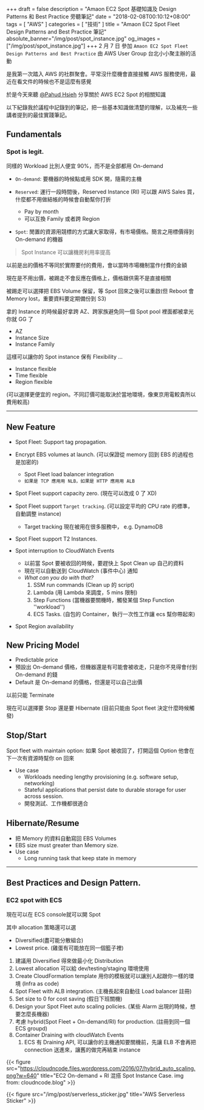 +++
draft = false
description = "Amaon EC2 Spot 基礎知識及 Design Patterns 和 Best Practice 旁聽筆記"
date = "2018-02-08T00:10:12+08:00"
tags = [ "AWS" ]
categories = [ "技術" ]
title = "Amaon EC2 Spot Fleet Design Patterns and Best Practice 筆記"
absolute_banner="/img/post/spot_instance.jpg"
og_images = ["/img/post/spot_instance.jpg"]
+++
2 月 7 日 參加 `Amaon EC2 Spot Fleet Design Patterns and Best Practice` 由 AWS User Group 台北小小聚主辦的活動

是我第一次踏入 AWS 的社群聚會。平常沒什麼機會直接接觸 AWS 服務使用，最近在看文件的時候也不是這麼有感覺

於是今天來聽 [@Pahud Hsieh](https://www.facebook.com/profile.php?id=660510468) 分享關於 AWS EC2 Spot 的相關知識

以下紀錄我於議程中記錄到的筆記，把一些基本知識做清楚的理解，以及補充一些講者提到的最佳實踐筆記。

<!--more-->

## Fundamentals

### Spot is legit.

同樣的 Workload 比別人便宜 90%，而不是全部都用 On-demand

- `On-demand`: 要機器的時候點或用 SDK 開，隨需的主機
- `Reserved`: 運行一段時間後，Reserved Instance (RI) 可以跟 AWS Sales 買，什麼都不用做結帳的時候會自動幫你打折
    - Pay by month
    - 可以互換 Family 或者跨 Region

-    `Spot`: 閒置的資源用競標的方式讓大家取得，有市場價格。簡言之用標價得到 On-demand 的機器

> Spot Instance 可以讓機房利用率提高


以前是出的價格不等同於實際要付的費用，會以當時市場機制當作付費的金額

現在是不用出價，被踢走不會反應在價格上，價格跟供需不是直接相關

被踢走可以選擇把 EBS Volume 保留，等  Spot 回來之後可以重啟(但 Reboot 會 Memory lost，重要資料要定期備份到 S3)

拿的 Instance 的時候最好拿跨 AZ、跨家族避免同一個 Spot pool 裡面都被拿光你就 GG 了

-  AZ
-  Instance Size
-  Instance Family

這樣可以讓你的 Spot instance 保有 Flexibility ...

-  Instance flexible
-  Time flexible
-  Region flexible

(可以選擇更便宜的 region。不同訂價可能取決於當地環境，像東京用電較貴所以費用較高)

----

## New Feature

- Spot Fleet: Support tag propagation.
- Encrypt EBS volumes at launch. (可以保證從 memory 回到 EBS 的過程也是加密的)
    -  Spot Fleet  load balancer integration
    - `如果是 TCP 應用用 NLB，如果是 HTTP 應用用 ALB `
- Spot Fleet support capacity zero.  (現在可以改成 0 了 XD)
- Spot Fleet support `Target tracking`. (可以設定平均的 CPU rate 的標準，自動調整 instance)
    - Target tracking 現在被用在很多服務中， e.g. DynamoDB

- Spot Fleet support T2 Instances.
- Spot interruption to CloudWatch Events
    - 以前當 Spot 要被收回的時候，要趕快上 Spot Clean up 自己的資料
    - 現在可以自動送到 CloudWatch (事件中心) 通知
    - _What can you do with that?_
        1. SSM run commands (Clean up 的 script)
        2. Lambda (用 Lambda 來調度，5 mins 限制)
        3. Step Functions (當機器要關機時，觸發某個 Step Function  ''workload'')
        4. ECS Tasks. (自包的 Container，執行一次性工作讓 ecs 幫你帶起來)
- Spot Region availability


## New Pricing Model

- Predictable price
- 預設出 On-demand 價格，但機器還是有可能會被收走，只是你不見得會付到 On-demand 的錢
- Default 是 On-demand 的價格，但還是可以自己出價


以前只能 Terminate

現在可以選擇要 Stop 還是要 Hibernate (目前只能由 Spot fleet 決定什麼時候觸發)

## Stop/Start

Spot fleet with maintain option: 如果 Spot 被收回了，打開這個 Option 他會在下一次有資源時幫你 on 回來

-  Use case
    - Workloads needing lengthy provisioning (e.g. software setup, networking)
    - Stateful applications that persist date to durable storage for user across session.
    - 開發測試、工作機都很適合


## Hibernate/Resume
- 把 Memory 的資料自動寫回 EBS Volumes
- EBS size must greater than Memory size.
- Use case
    - Long running task that keep state in memory

----

## Best Practices and Design Pattern.

### EC2 spot with ECS

現在可以在 ECS console就可以開 Spot

其中 allocation 策略還可以選

-    Diversified(盡可能分散組合)
-    Lowest price. (雞蛋有可能放在同一個籃子裡)


1.  建議用 Diversified 得來做最小化 Distribution
2.  Lowest allocation 可以給 dev/testing/staging 環境使用
3.  Create CloudFormation template 用你的模板就可以讓別人起跟你一樣的環境 (Infra as code)
4.  Spot Fleet with ALB integration. (主機長起來自動往 Load balancer 註冊)
5.  Set size to 0 for cost saving (假日下班關機)
6.  Design your Spot Fleet auto scaling policies. (某些 Alarm 出現的時候，想要怎麼長機器)
7.  考慮 hybrid(Spot Fleet + On-demand/RI) for production. (註冊到同一個 ECS groupd)
8.  Container Draining with cloudWatch Events
    1.  ECS 有 Draining API, 可以讓你的主機通知要關機前，先讓 ELB 不會再把 connection 送進來，讓舊的做完再結束 instance

{{< figure src="https://cloudncode.files.wordpress.com/2016/07/hybrid_auto_scaling.png?w=640"
title="EC2 On-demand + RI 混搭 Spot Instance Case. img from: cloudncode.blog" >}}

{{< figure src="/img/post/serverless_sticker.jpg" title="AWS Serverless Sticker" >}}
